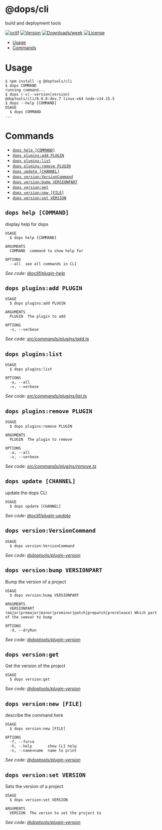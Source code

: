 @dops/cli
=========

build and deployment tools

[![oclif](https://img.shields.io/badge/cli-oclif-brightgreen.svg)](https://oclif.io)
[![Version](https://img.shields.io/npm/v/@dops/cli.svg)](https://npmjs.org/package/@dops/cli)
[![Downloads/week](https://img.shields.io/npm/dw/@dops/cli.svg)](https://npmjs.org/package/@dops/cli)
[![License](https://img.shields.io/npm/l/@dops/cli.svg)](https://github.com/connceptualpathways/dops/blob/master/package.json)

<!-- toc -->
* [Usage](#usage)
* [Commands](#commands)
<!-- tocstop -->
# Usage
<!-- usage -->
```sh-session
$ npm install -g @doptools/cli
$ dops COMMAND
running command...
$ dops (-v|--version|version)
@doptools/cli/0.0.0-dev.7 linux-x64 node-v14.15.5
$ dops --help [COMMAND]
USAGE
  $ dops COMMAND
...
```
<!-- usagestop -->
# Commands
<!-- commands -->
* [`dops help [COMMAND]`](#dops-help-command)
* [`dops plugins:add PLUGIN`](#dops-pluginsadd-plugin)
* [`dops plugins:list`](#dops-pluginslist)
* [`dops plugins:remove PLUGIN`](#dops-pluginsremove-plugin)
* [`dops update [CHANNEL]`](#dops-update-channel)
* [`dops version:VersionCommand`](#dops-versionversioncommand)
* [`dops version:bump VERSIONPART`](#dops-versionbump-versionpart)
* [`dops version:get`](#dops-versionget)
* [`dops version:new [FILE]`](#dops-versionnew-file)
* [`dops version:set VERSION`](#dops-versionset-version)

## `dops help [COMMAND]`

display help for dops

```
USAGE
  $ dops help [COMMAND]

ARGUMENTS
  COMMAND  command to show help for

OPTIONS
  --all  see all commands in CLI
```

_See code: [@oclif/plugin-help](https://github.com/oclif/plugin-help/blob/v3.2.2/src/commands/help.ts)_

## `dops plugins:add PLUGIN`

```
USAGE
  $ dops plugins:add PLUGIN

ARGUMENTS
  PLUGIN  The plugin to add

OPTIONS
  -v, --verbose
```

_See code: [src/commands/plugins/add.ts](https://github.com/doptools/cli/blob/v0.0.0-dev.7/src/commands/plugins/add.ts)_

## `dops plugins:list`

```
USAGE
  $ dops plugins:list

OPTIONS
  -a, --all
  -v, --verbose
```

_See code: [src/commands/plugins/list.ts](https://github.com/doptools/cli/blob/v0.0.0-dev.7/src/commands/plugins/list.ts)_

## `dops plugins:remove PLUGIN`

```
USAGE
  $ dops plugins:remove PLUGIN

ARGUMENTS
  PLUGIN  The plugin to remove

OPTIONS
  -a, --all
  -v, --verbose
```

_See code: [src/commands/plugins/remove.ts](https://github.com/doptools/cli/blob/v0.0.0-dev.7/src/commands/plugins/remove.ts)_

## `dops update [CHANNEL]`

update the dops CLI

```
USAGE
  $ dops update [CHANNEL]
```

_See code: [@oclif/plugin-update](https://github.com/oclif/plugin-update/blob/v1.3.10/src/commands/update.ts)_

## `dops version:VersionCommand`

```
USAGE
  $ dops version:VersionCommand
```

_See code: [@doptools/plugin-version](https://github.com/doptools/plugin-version/blob/v0.0.0-dev.5/src/commands/version/VersionCommand.ts)_

## `dops version:bump VERSIONPART`

Bump the version of a project

```
USAGE
  $ dops version:bump VERSIONPART

ARGUMENTS
  VERSIONPART  (major|premajor|minor|preminor|patch|prepatch|prerelease) Which part of the semver to bump

OPTIONS
  -d, --dryRun
```

_See code: [@doptools/plugin-version](https://github.com/doptools/plugin-version/blob/v0.0.0-dev.5/src/commands/version/bump.ts)_

## `dops version:get`

Get the version of the project

```
USAGE
  $ dops version:get
```

_See code: [@doptools/plugin-version](https://github.com/doptools/plugin-version/blob/v0.0.0-dev.5/src/commands/version/get.ts)_

## `dops version:new [FILE]`

describe the command here

```
USAGE
  $ dops version:new [FILE]

OPTIONS
  -f, --force
  -h, --help       show CLI help
  -n, --name=name  name to print
```

_See code: [@doptools/plugin-version](https://github.com/doptools/plugin-version/blob/v0.0.0-dev.5/src/commands/version/new.ts)_

## `dops version:set VERSION`

Sets the version of a project

```
USAGE
  $ dops version:set VERSION

ARGUMENTS
  VERSION  The verion to set the project to
```

_See code: [@doptools/plugin-version](https://github.com/doptools/plugin-version/blob/v0.0.0-dev.5/src/commands/version/set.ts)_
<!-- commandsstop -->
